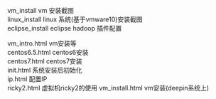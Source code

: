 vm_install       vm 安装截图   
linux_install    linux 系统(基于vmware10)安装截图   
eclipse_install  eclipse hadoop 插件配置   

vm_intro.html    vm安装等   
centos6.5.html   centos6安装   
centos7.html     centos7安装   
init.html        系统安装后初始化   
ip.html          配置IP   
ricky2.html      虚拟机ricky2的使用 
vm_install.html  vm安装(deepin系统上) 
